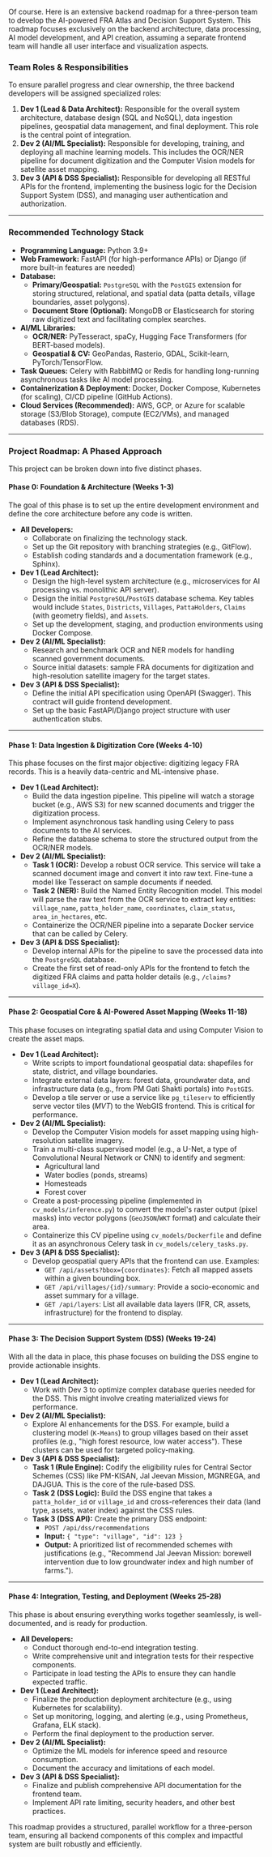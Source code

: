 Of course. Here is an extensive backend roadmap for a three-person team to develop the AI-powered FRA Atlas and Decision Support System. This roadmap focuses exclusively on the backend architecture, data processing, AI model development, and API creation, assuming a separate frontend team will handle all user interface and visualization aspects.

### Team Roles & Responsibilities

To ensure parallel progress and clear ownership, the three backend developers will be assigned specialized roles:

1.  **Dev 1 (Lead & Data Architect):** Responsible for the overall system architecture, database design (SQL and NoSQL), data ingestion pipelines, geospatial data management, and final deployment. This role is the central point of integration.
2.  **Dev 2 (AI/ML Specialist):** Responsible for developing, training, and deploying all machine learning models. This includes the OCR/NER pipeline for document digitization and the Computer Vision models for satellite asset mapping.
3.  **Dev 3 (API & DSS Specialist):** Responsible for developing all RESTful APIs for the frontend, implementing the business logic for the Decision Support System (DSS), and managing user authentication and authorization.

---

### Recommended Technology Stack

* **Programming Language:** Python 3.9+
* **Web Framework:** FastAPI (for high-performance APIs) or Django (if more built-in features are needed)
* **Database:**
    * **Primary/Geospatial:** `PostgreSQL` with the `PostGIS` extension for storing structured, relational, and spatial data (patta details, village boundaries, asset polygons).
    * **Document Store (Optional):** MongoDB or Elasticsearch for storing raw digitized text and facilitating complex searches.
* **AI/ML Libraries:**
    * **OCR/NER:** PyTesseract, spaCy, Hugging Face Transformers (for BERT-based models).
    * **Geospatial & CV:** GeoPandas, Rasterio, GDAL, Scikit-learn, PyTorch/TensorFlow.
* **Task Queues:** Celery with RabbitMQ or Redis for handling long-running asynchronous tasks like AI model processing.
* **Containerization & Deployment:** Docker, Docker Compose, Kubernetes (for scaling), CI/CD pipeline (GitHub Actions).
* **Cloud Services (Recommended):** AWS, GCP, or Azure for scalable storage (S3/Blob Storage), compute (EC2/VMs), and managed databases (RDS).

---

### Project Roadmap: A Phased Approach

This project can be broken down into five distinct phases.

#### **Phase 0: Foundation & Architecture (Weeks 1-3)**

The goal of this phase is to set up the entire development environment and define the core architecture before any code is written.

* **All Developers:**
    * Collaborate on finalizing the technology stack.
    * Set up the Git repository with branching strategies (e.g., GitFlow).
    * Establish coding standards and a documentation framework (e.g., Sphinx).
* **Dev 1 (Lead Architect):**
    * Design the high-level system architecture (e.g., microservices for AI processing vs. monolithic API server).
    * Design the initial `PostgreSQL`/`PostGIS` database schema. Key tables would include `States`, `Districts`, `Villages`, `PattaHolders`, `Claims` (with geometry fields), and `Assets`.
    * Set up the development, staging, and production environments using Docker Compose.
* **Dev 2 (AI/ML Specialist):**
    * Research and benchmark OCR and NER models for handling scanned government documents.
    * Source initial datasets: sample FRA documents for digitization and high-resolution satellite imagery for the target states.
* **Dev 3 (API & DSS Specialist):**
    * Define the initial API specification using OpenAPI (Swagger). This contract will guide frontend development.
    * Set up the basic FastAPI/Django project structure with user authentication stubs.

---

#### **Phase 1: Data Ingestion & Digitization Core (Weeks 4-10)**

This phase focuses on the first major objective: digitizing legacy FRA records. This is a heavily data-centric and ML-intensive phase.

* **Dev 1 (Lead Architect):**
    * Build the data ingestion pipeline. This pipeline will watch a storage bucket (e.g., AWS S3) for new scanned documents and trigger the digitization process.
    * Implement asynchronous task handling using Celery to pass documents to the AI services.
    * Refine the database schema to store the structured output from the OCR/NER models.
* **Dev 2 (AI/ML Specialist):**
    * **Task 1 (OCR):** Develop a robust OCR service. This service will take a scanned document image and convert it into raw text. Fine-tune a model like Tesseract on sample documents if needed.
    * **Task 2 (NER):** Build the Named Entity Recognition model. This model will parse the raw text from the OCR service to extract key entities: `village_name`, `patta_holder_name`, `coordinates`, `claim_status`, `area_in_hectares`, etc.
    * Containerize the OCR/NER pipeline into a separate Docker service that can be called by Celery.
* **Dev 3 (API & DSS Specialist):**
    * Develop internal APIs for the pipeline to save the processed data into the `PostgreSQL` database.
    * Create the first set of read-only APIs for the frontend to fetch the digitized FRA claims and patta holder details (e.g., `/claims?village_id=X`).

---

#### **Phase 2: Geospatial Core & AI-Powered Asset Mapping (Weeks 11-18)**

This phase focuses on integrating spatial data and using Computer Vision to create the asset maps.

* **Dev 1 (Lead Architect):**
    * Write scripts to import foundational geospatial data: shapefiles for state, district, and village boundaries.
    * Integrate external data layers: forest data, groundwater data, and infrastructure data (e.g., from PM Gati Shakti portals) into `PostGIS`.
    * Develop a tile server or use a service like `pg_tileserv` to efficiently serve vector tiles ($MVT$) to the WebGIS frontend. This is critical for performance.
* **Dev 2 (AI/ML Specialist):**
    * Develop the Computer Vision models for asset mapping using high-resolution satellite imagery.
    * Train a multi-class supervised model (e.g., a U-Net, a type of Convolutional Neural Network or $\text{CNN}$) to identify and segment:
        * Agricultural land
        * Water bodies (ponds, streams)
        * Homesteads
        * Forest cover
    * Create a post-processing pipeline (implemented in `cv_models/inference.py`) to convert the model's raster output (pixel masks) into vector polygons (`GeoJSON`/`WKT` format) and calculate their area.
    * Containerize this CV pipeline using `cv_models/Dockerfile` and define it as an asynchronous Celery task in `cv_models/celery_tasks.py`.
* **Dev 3 (API & DSS Specialist):**
    * Develop geospatial query APIs that the frontend can use. Examples:
        * `GET /api/assets?bbox={coordinates}`: Fetch all mapped assets within a given bounding box.
        * `GET /api/villages/{id}/summary`: Provide a socio-economic and asset summary for a village.
        * `GET /api/layers`: List all available data layers (IFR, CR, assets, infrastructure) for the frontend to display.

---

#### **Phase 3: The Decision Support System (DSS) (Weeks 19-24)**

With all the data in place, this phase focuses on building the DSS engine to provide actionable insights.

* **Dev 1 (Lead Architect):**
    * Work with Dev 3 to optimize complex database queries needed for the DSS. This might involve creating materialized views for performance.
* **Dev 2 (AI/ML Specialist):**
    * Explore AI enhancements for the DSS. For example, build a clustering model (`K-Means`) to group villages based on their asset profiles (e.g., "high forest resource, low water access"). These clusters can be used for targeted policy-making.
* **Dev 3 (API & DSS Specialist):**
    * **Task 1 (Rule Engine):** Codify the eligibility rules for Central Sector Schemes (CSS) like PM-KISAN, Jal Jeevan Mission, MGNREGA, and DAJGUA. This is the core of the rule-based DSS.
    * **Task 2 (DSS Logic):** Build the DSS engine that takes a `patta_holder_id` or `village_id` and cross-references their data (land type, assets, water index) against the CSS rules.
    * **Task 3 (DSS API):** Create the primary DSS endpoint:
        * `POST /api/dss/recommendations`
        * **Input:** `{ "type": "village", "id": 123 }`
        * **Output:** A prioritized list of recommended schemes with justifications (e.g., "Recommend Jal Jeevan Mission: borewell intervention due to low groundwater index and high number of farms.").

---

#### **Phase 4: Integration, Testing, and Deployment (Weeks 25-28)**

This phase is about ensuring everything works together seamlessly, is well-documented, and is ready for production.

* **All Developers:**
    * Conduct thorough end-to-end integration testing.
    * Write comprehensive unit and integration tests for their respective components.
    * Participate in load testing the APIs to ensure they can handle expected traffic.
* **Dev 1 (Lead Architect):**
    * Finalize the production deployment architecture (e.g., using Kubernetes for scalability).
    * Set up monitoring, logging, and alerting (e.g., using Prometheus, Grafana, ELK stack).
    * Perform the final deployment to the production server.
* **Dev 2 (AI/ML Specialist):**
    * Optimize the ML models for inference speed and resource consumption.
    * Document the accuracy and limitations of each model.
* **Dev 3 (API & DSS Specialist):**
    * Finalize and publish comprehensive API documentation for the frontend team.
    * Implement API rate limiting, security headers, and other best practices.

This roadmap provides a structured, parallel workflow for a three-person team, ensuring all backend components of this complex and impactful system are built robustly and efficiently.